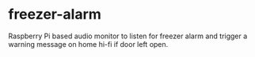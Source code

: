# freezer-alarm
Raspberry Pi based audio monitor to listen for freezer alarm and trigger a warning message on home hi-fi if door left open.
